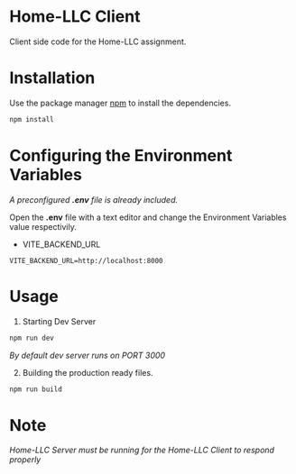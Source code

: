 # Home-LLC Client

Client side code for the Home-LLC assignment.

# Installation

Use the package manager [npm](https://docs.npmjs.com/downloading-and-installing-node-js-and-npm) to install the dependencies.

```bash
npm install
```

# Configuring the Environment Variables

_A preconfigured **.env** file is already included._

Open the **.env** file with a text editor and change the Environment Variables value respectivily.

- VITE_BACKEND_URL

```
VITE_BACKEND_URL=http://localhost:8000
```

# Usage

1. Starting Dev Server

```bash
npm run dev
```

_By default dev server runs on PORT 3000_

2. Building the production ready files.

```bash
npm run build
```

# Note

_Home-LLC Server must be running for the Home-LLC Client to respond properly_
